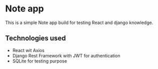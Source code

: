 # Note app

This is a simple Note app build for testing React and django knowledge.

## Technologies used
- React wit Axios
- Django Rest Framework with JWT for authentication
- SQLite for testing purpose
